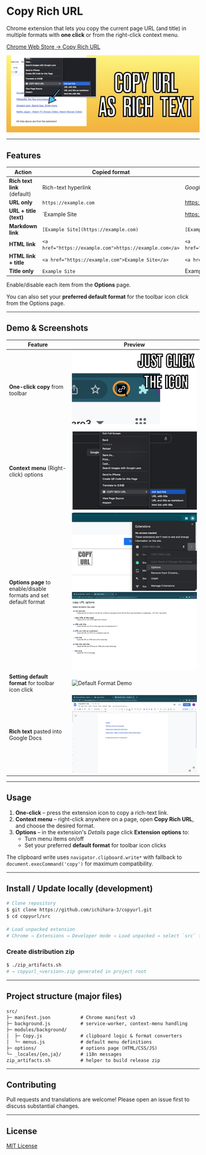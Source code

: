 # Copy Rich URL

Chrome extension that lets you copy the current page URL (and title) in multiple formats with **one click** or from the right-click context menu.

[Chrome Web Store → Copy Rich URL](https://chromewebstore.google.com/detail/lijjekihhdocbcginjcbipabahcjpjoe)

![marquee](src/img/promo/marquee.jpeg)

---

## Features

| Action | Copied format | Example |
| --- | --- | --- |
| **Rich text link** (default) | Rich-text hyperlink | _Google_ → <https://google.com> |
| **URL only** | `https://example.com` | <https://example.com> |
| **URL + title (text)** | `Example Site | https://example.com` | Example Site \| https://example.com |
| **Markdown link** | `[Example Site](https://example.com)` | `[Example Site](https://example.com)` |
| **HTML link** | `<a href="https://example.com">https://example.com</a>` | `<a href="https://example.com">https://example.com</a>` |
| **HTML link + title** | `<a href="https://example.com">Example Site</a>` | `<a href="https://example.com">Example Site</a>` |
| **Title only** | `Example Site` | Example Site |

Enable/disable each item from the **Options** page.

You can also set your **preferred default format** for the toolbar icon click from the Options page.


---

## Demo & Screenshots

| Feature | Preview |
|---------|---------|
| **One-click copy** from toolbar | ![Toolbar Demo](src/img/promo/screenshot5.jpeg) |
| **Context menu** (Right-click) options | ![Context Menu](src/img/promo/screenshot2.png) |
| **Options page** to enable/disable formats and set default format | ![Options](src/img/promo/screenshot3.png) ![Options](src/img/promo/screenshot4.png) |
| **Setting default format** for toolbar icon click | ![Default Format Demo](src/img/default-format-demo.gif) |
| **Rich text** pasted into Google Docs | ![Rich Text Demo](src/img/promo/screenshot1.png) |

---

## Usage

1. **One-click** – press the extension icon to copy a rich-text link.
2. **Context menu** – right-click anywhere on a page, open **Copy Rich URL**, and choose the desired format.
3. **Options** – in the extension's _Details_ page click **Extension options** to:
   - Turn menu items on/off
   - Set your preferred **default format** for toolbar icon clicks

The clipboard write uses `navigator.clipboard.write*` with fallback to `document.execCommand('copy')` for maximum compatibility.

---

## Install / Update locally (development)

```bash
# Clone repository
$ git clone https://github.com/ichihara-3/copyurl.git
$ cd copyurl/src

# Load unpacked extension
# Chrome → Extensions → Developer mode → Load unpacked → select `src` folder
```

### Create distribution zip

```bash
$ ./zip_artifacts.sh
# → copyurl_<version>.zip generated in project root
```

---

## Project structure (major files)

```
src/
├─ manifest.json           # Chrome manifest v3
├─ background.js           # service-worker, context-menu handling
├─ modules/background/
│  ├─ Copy.js              # clipboard logic & format converters
│  └─ menus.js             # default menu definitions
├─ options/                # options page (HTML/CSS/JS)
└─ _locales/{en,ja}/       # i18n messages
zip_artifacts.sh           # helper to build release zip
```

---

## Contributing

Pull requests and translations are welcome!  Please open an issue first to discuss substantial changes.

---

## License

[MIT License](LICENSE)
